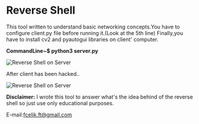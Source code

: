 # Reverse Shell
This tool written to understand basic networking concepts.You have to configure client.py file before running it.(Look at the 5th line)
Finally,you have to install cv2 and pyautogui libraries on client' computer.

**CommandLine~$ python3 server.py**

![Reverse Shell on Server](https://github.com/fatihhcelik/Reverse-Shell/blob/master/screenshot.png)

After client has been hacked..

![Reverse Shell on Server](https://github.com/fatihhcelik/Reverse-Shell/blob/master/screenshot2.png)

**Disclaimer:** I wrote this tool to answer what's the idea behind of the reverse shell so just use only educational purposes.

E-mail:fcelik.ft@gmail.com
